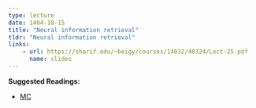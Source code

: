 ```yaml
---
type: lecture
date: 1404-10-15
title: "Neural information retrieval"
tldr: "Neural information retrieval"
links: 
    - url: https://sharif.edu/~beigy/courses/14032/40324/Lect-25.pdf
      name: slides
---
```


**Suggested Readings:**
- [MC](https://www.nowpublishers.com/article/Details/INR-061)
